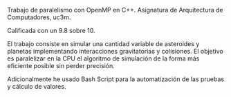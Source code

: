 Trabajo de paralelismo con OpenMP en C++.
Asignatura de Arquitectura de Computadores, uc3m.

Calificada con un 9.8 sobre 10.

El trabajo consiste en simular una cantidad variable de asteroides y planetas implementando interacciones gravitatorias y colisiones. El objetivo es paralelizar en la CPU el algoritmo de simulación de la forma más eficiente posible sin perder precisión.

Adicionalmente he usado Bash Script para la automatización de las pruebas y cálculo de valores.
